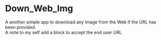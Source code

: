 # Down_Web_Img
A another simple app to download any image from the Web if the URL has been provided.
<br>A note to my self add a block to accept the end user URL

